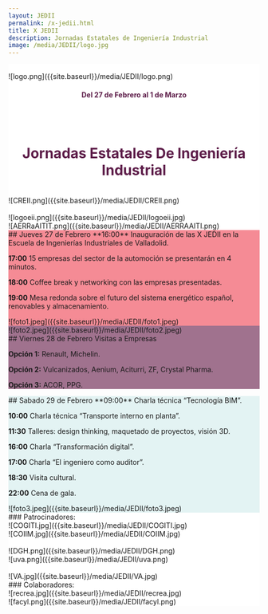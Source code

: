 ```yaml
---
layout: JEDII
permalink: /x-jedii.html
title: X JEDII
description: Jornadas Estatales de Ingeniería Industrial
image: /media/JEDII/logo.jpg
---
```


<div class="jumbotron jumbotron-fluid m-0" id="jedii0" style="background: white;">
<div class="container">
<br>
<div class="row">
<div class="col-12 col-sm-6">
![logo.png]({{site.baseurl}}/media/JEDII/logo.png)
<h4 style="text-align: center; color: #5d1d49;">Del 27 de Febrero al 1 de Marzo</h4>
</div>
<div class="col-12 col-sm-6">
<br>
<br>
<h1 style="text-align: center; color: #5d1d49;">Jornadas Estatales De Ingeniería Industrial</h1>
</div>

<div class="col-12 col-sm-1">
</div>
<div class="col-4 col-sm-3">
<br>
![CREII.png]({{site.baseurl}}/media/JEDII/CREII.png)
</div>
<div class="col-4 col-sm-4">
<br>
![logoeii.png]({{site.baseurl}}/media/JEDII/logoeii.jpg)
</div>
<div class="col-4 col-sm-3">
![AERRaAITIT.png]({{site.baseurl}}/media/JEDII/AERRAAITI.png)
</div>
</div>
</div>
</div>
<div class="jumbotron jumbotron-fluid m-0" id="jedii1" style="background: #F58B95;">
<div class="container">
<div class="row">
<div class="col-12 col-sm-6">
## Jueves 27 de Febrero
**16:00** Inauguración de las X JEDII en la Escuela de Ingenierías Industriales de Valladolid.  

**17:00** 15 empresas del sector de la automoción se presentarán en 4 minutos.  

**18:00** Coffee break y networking con las empresas presentadas.  

**19:00** Mesa redonda sobre el futuro del sistema energético español, renovables y almacenamiento.  
</div>
<div class="col-12 col-sm-6">
![foto1.jpeg]({{site.baseurl}}/media/JEDII/foto1.jpeg)
</div>
</div>
</div>
</div>
<div class="jumbotron jumbotron-fluid m-0" id="fenefa1" style="background-image: url({{ 'media/JEDII/fenefa1.jpg' | absolute_url }});background-size: contain;"></div>
<div class="jumbotron jumbotron-fluid m-0" id="jedii2" style="background: #A0728E;">
<div class="container">
<div class="row">
<div class="col-12 col-sm-6">
![foto2.jpeg]({{site.baseurl}}/media/JEDII/foto2.jpeg)
</div>
<div class="col-12 col-sm-6">
## Viernes 28 de Febrero
Visitas a Empresas  

**Opción 1:** Renault, Michelin.  

**Opción 2:** Vulcanizados, Aenium, Aciturri, ZF, Crystal Pharma.  

**Opción 3:** ACOR, PPG.
</div>
</div>
</div>
</div>
<div class="jumbotron jumbotron-fluid m-0" id="fenefa1" style="background-image: url({{ 'media/JEDII/fenefa1.jpg' | absolute_url }});background-size: contain;"></div>
<div class="jumbotron jumbotron-fluid m-0" id="jedii3" style="background: #E3F3F3;">
<div class="container">
<div class="row">
<div class="col-12 col-sm-6">
## Sabado 29 de Febrero
**09:00** Charla técnica “Tecnología BIM”.  

**10:00** Charla técnica “Transporte interno en planta”.  

**11:30** Talleres: design thinking, maquetado de proyectos, visión 3D.  

**16:00** Charla “Transformación digital”.  

**17:00** Charla “El ingeniero como auditor”.  

**18:30** Visita cultural.  

**22:00** Cena de gala.  
</div>
<div class="col-12 col-sm-6">
![foto3.jpeg]({{site.baseurl}}/media/JEDII/foto3.jpeg)
</div>
</div>
</div>
</div>
<div class="jumbotron jumbotron-fluid m-0" id="fenefa4" style="background-image: url({{ 'media/JEDII/fenefa1.jpg' | absolute_url }});background-size: contain;">
</div>
<div class="jumbotron jumbotron-fluid m-0" id="jedii5" style="background: white;">
<div class="container">
<div class="row">
<div class="col-12 col-sm-6">
### Patrocinadores:
<div class="row">
<div class="col-6">
![COGITI.jpg]({{site.baseurl}}/media/JEDII/COGITI.jpg)
</div>
<div class="col-6">
![COIIM.jpg]({{site.baseurl}}/media/JEDII/COIIM.jpg)
</div>
<div class="col-4">
<br>
![DGH.png]({{site.baseurl}}/media/JEDII/DGH.png)
</div>
<div class="col-4">
![uva.png]({{site.baseurl}}/media/JEDII/uva.png)
</div>
<div class="col-4">
<br>
![VA.jpg]({{site.baseurl}}/media/JEDII/VA.jpg)
</div>
</div>
</div>
<div class="col-12 col-sm-6">
### Colaboradores:
<div class="row">
<div class="col-4">
![recrea.jpg]({{site.baseurl}}/media/JEDII/recrea.jpg)
</div>
<div class="col-8">
![facyl.png]({{site.baseurl}}/media/JEDII/facyl.png)
</div>
</div>
</div>
</div>
</div>
</div>
<div class="jumbotron jumbotron-fluid m-0" id="jedii6">
</div>
